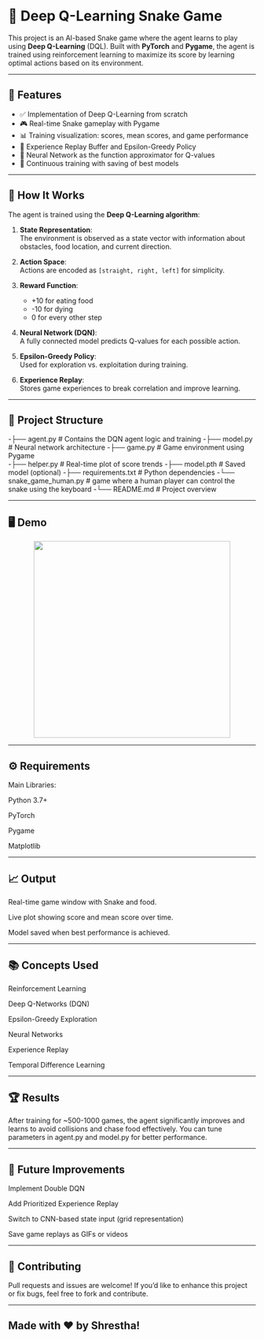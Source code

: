 

# 🐍 Deep Q-Learning Snake Game

This project is an AI-based Snake game where the agent learns to play using **Deep Q-Learning** (DQL). Built with **PyTorch** and **Pygame**, the agent is trained using reinforcement learning to maximize its score by learning optimal actions based on its environment.  

---

## 🚀 Features

- ✅ Implementation of Deep Q-Learning from scratch
- 🎮 Real-time Snake gameplay with Pygame
- 📊 Training visualization: scores, mean scores, and game performance
- 💾 Experience Replay Buffer and Epsilon-Greedy Policy
- 🧠 Neural Network as the function approximator for Q-values
- 🔁 Continuous training with saving of best models

---

## 🧠 How It Works

The agent is trained using the **Deep Q-Learning algorithm**:

1. **State Representation**:  
   The environment is observed as a state vector with information about obstacles, food location, and current direction.

2. **Action Space**:  
   Actions are encoded as `[straight, right, left]` for simplicity.

3. **Reward Function**:  
   - +10 for eating food  
   - -10 for dying  
   - 0 for every other step

4. **Neural Network (DQN)**:  
   A fully connected model predicts Q-values for each possible action.

5. **Epsilon-Greedy Policy**:  
   Used for exploration vs. exploitation during training.

6. **Experience Replay**:  
   Stores game experiences to break correlation and improve learning.

---

## 📂 Project Structure

 -├── agent.py # Contains the DQN agent logic and training
 -├── model.py # Neural network architecture 
 -├── game.py # Game environment using Pygame  
 -├── helper.py # Real-time plot of score trends 
 -├── model.pth # Saved model (optional) 
 -├── requirements.txt # Python dependencies 
 -└── snake_game_human.py # game where a human player can control the snake using the keyboard 
 -└── README.md # Project overview

---

## 🖥️ Demo

<p align="center">
  <img src="https://media.giphy.com/media/Jo5Dcdh8yFi4sE0M7s/giphy.gif" width="400" />
</p>

---

## ⚙️ Requirements

Main Libraries:

Python 3.7+

PyTorch

Pygame

Matplotlib

---

## 📈 Output

Real-time game window with Snake and food.

Live plot showing score and mean score over time.

Model saved when best performance is achieved.

---

## 📚 Concepts Used

Reinforcement Learning

Deep Q-Networks (DQN)

Epsilon-Greedy Exploration

Neural Networks

Experience Replay

Temporal Difference Learning

---

## 🏆 Results

After training for ~500-1000 games, the agent significantly improves and learns to avoid collisions and chase food effectively. You can tune parameters in agent.py and model.py for better performance.

---

## 📌 Future Improvements

Implement Double DQN

Add Prioritized Experience Replay

Switch to CNN-based state input (grid representation)

Save game replays as GIFs or videos

---

## 🤝 Contributing

Pull requests and issues are welcome! If you’d like to enhance this project or fix bugs, feel free to fork and contribute.

---

## Made with ❤️ by Shrestha!




